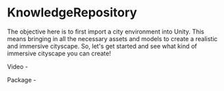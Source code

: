 # KnowledgeRepository

The objective here is to first import a city environment into Unity. This means bringing in all the necessary assets and models to create a realistic and immersive cityscape. So, let's get started and see what kind of immersive cityscape you can create!

Video -

Package - 

